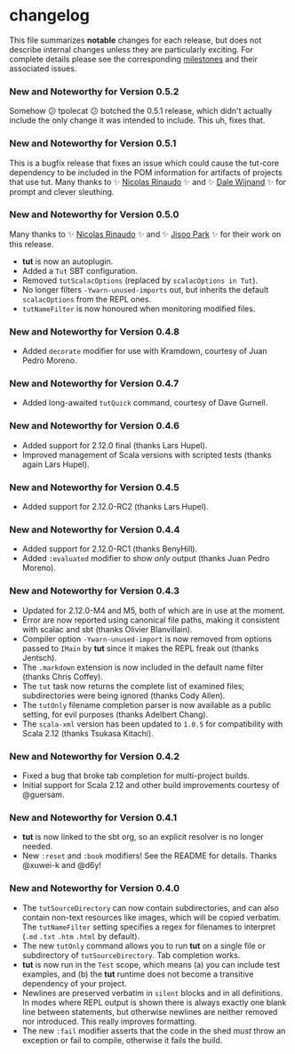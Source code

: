 # changelog

This file summarizes **notable** changes for each release, but does not describe internal changes unless they are particularly exciting. For complete details please see the corresponding [milestones](https://github.com/tpolecat/tut/milestones?state=closed) and their associated issues.

### <a name="0.5.2"></a>New and Noteworthy for Version 0.5.2

Somehow :confused: tpolecat :confused: botched the 0.5.1 release, which didn't actually include the only change it was intended to include. This uh, fixes that.

### <a name="0.5.1"></a>New and Noteworthy for Version 0.5.1

This is a bugfix release that fixes an issue which could cause the tut-core dependency to be included in the POM information for artifacts of projects that use tut. Many thanks to :sparkles: [Nicolas Rinaudo](https://github.com/nrinaudo) :sparkles: and :sparkles: [Dale Wijnand](https://github.com/dwijnand) :sparkles: for prompt and clever sleuthing.

### <a name="0.5.0"></a>New and Noteworthy for Version 0.5.0

Many thanks to :sparkles: [Nicolas Rinaudo](https://github.com/nrinaudo) :sparkles: and :sparkles: [Jisoo Park](https://github.com/guersam) :sparkles: for their work on this release.

- **tut** is now an autoplugin.
- Added a `Tut` SBT configuration.
- Removed `tutScalacOptions` (replaced by `scalacOptions in Tut`).
- No longer filters `-Ywarn-unused-imports` out, but inherits the default `scalacOptions` from the REPL ones.
- `tutNameFilter` is now honoured when monitoring modified files.

### <a name="0.4.8"></a>New and Noteworthy for Version 0.4.8

- Added `decorate` modifier for use with Kramdown, courtesy of Juan Pedro Moreno.

### <a name="0.4.7"></a>New and Noteworthy for Version 0.4.7

- Added long-awaited `tutQuick` command, courtesy of Dave Gurnell.

### <a name="0.4.6"></a>New and Noteworthy for Version 0.4.6

- Added support for 2.12.0 final (thanks Lars Hupel).
- Improved management of Scala versions with scripted tests (thanks again Lars Hupel).

### <a name="0.4.5"></a>New and Noteworthy for Version 0.4.5

- Added support for 2.12.0-RC2 (thanks Lars Hupel).

### <a name="0.4.4"></a>New and Noteworthy for Version 0.4.4

- Added support for 2.12.0-RC1 (thanks BenyHill).
- Added `:evaluated` modifier to show *only* output (thanks Juan Pedro Moreno).

### <a name="0.4.3"></a>New and Noteworthy for Version 0.4.3

- Updated for 2.12.0-M4 and M5, both of which are in use at the moment.
- Error are now reported using canonical file paths, making it consistent with scalac and sbt (thanks Olivier Blanvillain).
- Compiler option `-Ywarn-unused-import` is now removed from options passed to `IMain` by **tut** since it makes the REPL freak out (thanks Jentsch).
- The `.markdown` extension is now included in the default name filter (thanks Chris Coffey).
- The `tut` task now returns the complete list of examined files; subdirectories were being ignored (thanks Cody Allen).
- The `tutOnly` filename completion parser is now available as a public setting, for evil purposes (thanks Adelbert Chang).
- The `scala-xml` version has been updated to `1.0.5` for compatibility with Scala 2.12 (thanks Tsukasa Kitachi).

### <a name="0.4.2"></a>New and Noteworthy for Version 0.4.2

- Fixed a bug that broke tab completion for multi-project builds.
- Initial support for Scala 2.12 and other build improvements courtesy of @guersam.

### <a name="0.4.1"></a>New and Noteworthy for Version 0.4.1

- **tut** is now linked to the sbt org, so an explicit resolver is no longer needed.
- New `:reset` and `:book` modifiers! See the README for details. Thanks @xuwei-k and @d6y!

### <a name="0.4.0"></a>New and Noteworthy for Version 0.4.0

- The `tutSourceDirectory` can now contain subdirectories, and can also contain non-text resources like images, which will be copied verbatim. The `tutNameFilter` setting specifies a regex for filenames to interpret (`.md` `.txt` `.htm` `.html` by default).
- The new `tutOnly` command allows you to run **tut** on a single file or subdirectory of `tutSourceDirectory`. Tab completion works.
- **tut** is now run in the `Test` scope, which means (a) you can include test examples, and (b) the **tut** runtime does not become a transitive dependency of your project.
- Newlines are preserved verbatim in `silent` blocks and in all definitions. In modes where REPL output is shown there is always exactly one blank line between statements, but otherwise newlines are neither removed nor introduced. This really improves formatting.
- The new `:fail` modifier asserts that the code in the shed *must* throw an exception or fail to compile, otherwise it fails the build.
